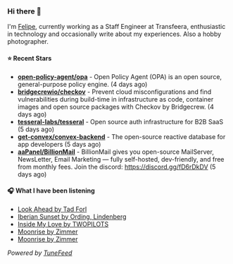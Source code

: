 ### Hi there 👋

I'm [Felipe](https://felipevm.com), currently working as a Staff Engineer at Transfeera, enthusiastic in technology and occasionally write about my experiences. Also a hobby photographer.

#### ⭐ Recent Stars
- **[open-policy-agent/opa](https://github.com/open-policy-agent/opa)** - Open Policy Agent (OPA) is an open source, general-purpose policy engine. (4 days ago)
- **[bridgecrewio/checkov](https://github.com/bridgecrewio/checkov)** - Prevent cloud misconfigurations and find vulnerabilities during build-time in infrastructure as code, container images and open source packages with Checkov by Bridgecrew. (4 days ago)
- **[tesseral-labs/tesseral](https://github.com/tesseral-labs/tesseral)** - Open source auth infrastructure for B2B SaaS (5 days ago)
- **[get-convex/convex-backend](https://github.com/get-convex/convex-backend)** - The open-source reactive database for app developers (5 days ago)
- **[aaPanel/BillionMail](https://github.com/aaPanel/BillionMail)** - BillionMail gives you open-source MailServer, NewsLetter,  Email Marketing — fully self-hosted, dev-friendly, and free from monthly fees. Join the discord: https://discord.gg/fD6rDkDV (5 days ago)

#### 🎧 What I have been listening
- [Look Ahead by Tad Forl](https://open.spotify.com/track/7bGcsVsP669jAIC3svkHXo)
- [Iberian Sunset by Ording, Lindenberg](https://open.spotify.com/track/1J61mSrDDqxwkStKZ6lJT3)
- [Inside My Love by TWOPILOTS](https://open.spotify.com/track/35Z92uTzX4sfUPx4WUACVh)
- [Moonrise by Zimmer](https://open.spotify.com/track/5yizzF8tORzeLVEzk237J6)
- [Moonrise by Zimmer](https://open.spotify.com/track/5yizzF8tORzeLVEzk237J6)

_Powered by [TuneFeed](https://tunefeed.app?ref=github.com)_
